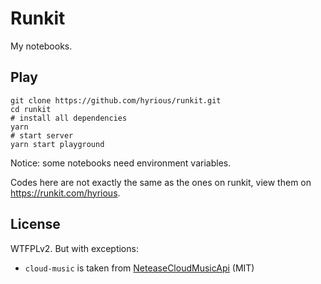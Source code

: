 # Runkit

My notebooks.

## Play

```
git clone https://github.com/hyrious/runkit.git
cd runkit
# install all dependencies
yarn
# start server
yarn start playground
```

Notice: some notebooks need environment variables.

Codes here are not exactly the same as the ones on runkit,
view them on https://runkit.com/hyrious.

## License

WTFPLv2. But with exceptions:

- `cloud-music` is taken from [NeteaseCloudMusicApi](https://github.com/Binaryify/NeteaseCloudMusicApi) (MIT)
